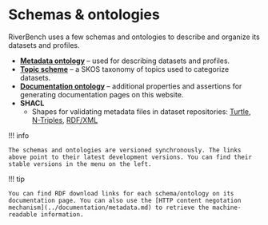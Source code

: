 # Schemas & ontologies

RiverBench uses a few schemas and ontologies to describe and organize its datasets and profiles.

* **[Metadata ontology](metadata/dev.md)** – used for describing datasets and profiles.
* **[Topic scheme](theme/dev.md)** – a SKOS taxonomy of topics used to categorize datasets.
* **[Documentation ontology](documentation/dev.md)** – additional properties and assertions for generating documentation pages on this website.
* **SHACL**
    * Shapes for validating metadata files in dataset repositories: [Turtle](https://w3id.org/riverbench/schema/dataset-shacl.ttl), [N-Triples](https://w3id.org/riverbench/schema/dataset-shacl.nt), [RDF/XML](https://w3id.org/riverbench/schema/dataset-shacl.rdf)

!!! info

    The schemas and ontologies are versioned synchronously. The links above point to their latest development versions. You can find their stable versions in the menu on the left.

!!! tip

    You can find RDF download links for each schema/ontology on its documentation page. You can also use the [HTTP content negotation mechanism](../documentation/metadata.md) to retrieve the machine-readable information.
